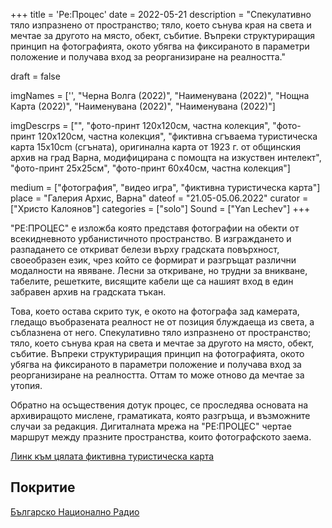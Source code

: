 +++
title = 'Ре:Процес'
date = 2022-05-21
description = "Спекулативно тяло изпразнено от пространство; тяло, което сънува края на света и мечтае за другото на място, обект, събитие. Въпреки структуриращия принцип на фотографията, окото убягва на фиксираното в параметри положение и получава вход за реорганизиране на реалността."

draft = false

imgNames = ['', "Черна Волга (2022)", "Наименувана (2022)", "Нощна Карта (2022)", "Наименувана (2022)", "Наименувана (2022)"]


imgDescrps = ["", "фото-принт 120х120см, частна колекция", "фото-принт 120х120см, частна колекция", "фиктивна сгъваема туристическа карта 15x10cm (сгъната), оригинална карта от 1923 г. от общинския архив на град Варна, модифицирана с помощта на изкуствен интелект", "фото-принт 25х25см", "фото-принт 60х40см, частна колекция"]


medium = ["фотография", "видео игра", "фиктивна туристическа карта"]
place = "Галерия Архис, Варна"
dateof = "21.05-05.06.2022"
curator = ["Христо Калоянов"]
categories = ["solo"]
Sound = ["Yan Lechev"]
+++

"РЕ:ПРОЦЕС" е изложба която представя фотографии на обекти от всекидневното урбанистичното пространство. В изграждането и разпадането се откриват белези върху градската повърхност, своеобразен език, чрез който се формират и разгръщат различни модалности на явяване. Лесни за откриване, но трудни за вникване, табелите, решетките, висящите кабели ще са нашият вход в един забравен архив на градската тъкан.

Това, което остава скрито тук, е окото на фотографа зад камерата, гледащо въобразената реалност не от позиция блуждаеща из света, а съблазнена от него. Спекулативно тяло изпразнено от пространство; тяло, което сънува края на света и мечтае за другото на място, обект, събитие. Въпреки структуриращия принцип на фотографията, окото убягва на фиксираното в параметри положение и получава вход за реорганизиране на реалността. Оттам то може отново да мечтае за утопия.

Обратно на осъществения дотук процес, се проследява основата на архивиращото мислене, граматиката, която разгръща, и възможните случаи за редакция. Дигиталната мрежа на "РЕ:ПРОЦЕС" чертае маршрут между празните пространства, които фотографското заема.


[Линк към цялата фиктивна туристическа карта](https://blog.newdegeneration.xyz/re-process-map)

## Покритие
[Българско Национално Радио](https://bnr.bg/varna/post/101649068/izlojbata-reproces-preplita-tradicionnoto-i-abstraktnoto-v-nevijdani-ulichni-fotografii)